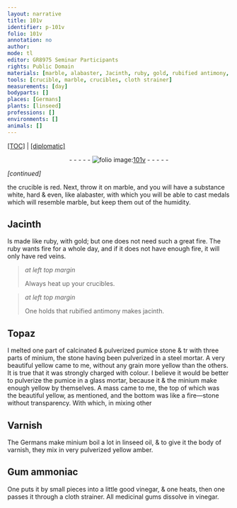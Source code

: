 ```yaml
---
layout: narrative
title: 101v
identifier: p-101v
folio: 101v
annotation: no
author:
mode: tl
editor: GR8975 Seminar Participants
rights: Public Domain
materials: [marble, alabaster, Jacinth, ruby, gold, rubified antimony, jacinth, Topaz, pumice stone, minium, pumice, fire-stone, Varnish, linseed oil, varnish, very pulverized yellow amber, Gum ammoniac, vinegar, medicinal gums]
tools: [crucible, marble, crucibles, cloth strainer]
measurements: [day]
bodyparts: []
places: [Germans]
plants: [linseed]
professions: []
environments: []
animals: []
---
```


<p><a href="{{ site.baseurl }}/translation/">[TOC]</a> | <a href="{{ site.baseurl }}/texts/p-101v_tc/" target="_blank">[diplomatic]</a></p><div class="folio" align="center">- - - - - <a href="http://gallica.bnf.fr/ark:/12148/btv1b10500001g/f208.image" target="_blank"><img src="https://cu-mkp.github.io/2017-workshop-edition/assets/photo-icon.png" alt="folio image: " style="display:inline-block; margin-bottom:-3px;"/>101v</a> - - - - - </div>  
 
*[continued]*
  
the <span class="tl">crucible</span> is red. Next, throw it on <span class="tl"><span class="m">marble</span></span>, and you will have a substance white, hard & even, like <span class="m">alabaster</span>, with which you will be able to cast medals which will resemble <span class="m">marble</span>, but keep them out of the humidity.
 
 
  

## <span class="m">Jacinth</span>

 
Is made like <span class="m">ruby</span>, with <span class="m">gold</span>; but one does not need such a great fire. The <span class="m">ruby</span> wants fire for a whole <span class="ms"><span class="tmp">day</span></span>, and if it does not have enough fire, it will only have red veins.
 
> *at left top margin*
> 
> 
>   Always heat up your <span class="tl">crucibles</span>. 
 
> *at left top margin*
> 
> 
>   One holds that <span class="m">rubified antimony</span> makes <span class="m">jacinth</span>. 
 
 
  

## <span class="m">Topaz</span>

 
I melted one part of calcinated & pulverized <span class="m">pumice stone</span> <span class="del">& tr</span> with three parts of <span class="m">minium</span>, the stone having been pulverized in a steel mortar. A very beautiful yellow came to me, without any grain more yellow than the others. It is true that it was strongly charged with colour. I believe it would be better to pulverize the <span class="m">pumice</span> in a glass mortar, because it & the <span class="m">minium</span> make enough yellow by themselves. A mass came to me, the top of which was the beautiful yellow, as mentioned, and the bottom was like a <span class="m">fire—stone</span> without transparency. With which, in mixing other
 
 
  

## <span class="m">Varnish</span>

 
The <span class="pl">Germans</span> make <span class="m">minium</span> boil a lot in <span class="m"><span class="pa">linseed</span> oil</span>, & to give it the body of <span class="m">varnish</span>, they mix in <span class="m">very pulverized yellow amber</span>.
 
 
  

## <span class="m">Gum ammoniac</span>

 
One puts it by small pieces into a little good <span class="m">vinegar</span>, & one heats, then one passes it through a <span class="tl">cloth strainer</span>. All <span class="m">medicinal gums</span> dissolve in <span class="m">vinegar</span>.
 
